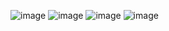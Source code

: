 ![image](https://github.com/user-attachments/assets/40b4de9b-e923-454a-b2d4-a9bfd37362a2)
![image](https://github.com/user-attachments/assets/30b2d92d-3aca-4bdd-bbe8-d95945cd37ff)
![image](https://github.com/user-attachments/assets/df01de42-4ccb-4f06-8eb4-44fb49784404)
![image](https://github.com/user-attachments/assets/42daf3b5-94af-4573-bee9-b22e569438c1)
